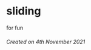 # sliding
for fun

   ######                                                               Created on 4th November 2021
